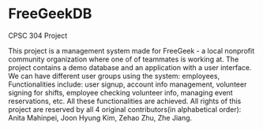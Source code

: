 # FreeGeekDB
CPSC 304 Project

This project is a management system made for FreeGeek - a local nonprofit community organization where one of of teammates is working at. The project contains a demo database and an application with a user interface. We can have different user groups using the system: employees, Functionalities include: user signup, account info management, volunteer signing for shifts, employee checking volunteer info, managing event reservations, etc. All these functionalities are achieved. All rights of this project are reserved by all 4 original contributors(in alphabetical order): Anita Mahinpei, Joon Hyung Kim, Zehao Zhu, Zhe Jiang. 
